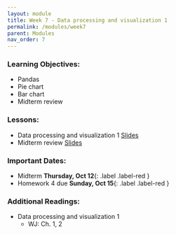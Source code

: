 ```yaml
---
layout: module
title: Week 7 - Data processing and visualization 1 
permalink: /modules/week7
parent: Modules
nav_order: 7
---
```


### Learning Objectives:
* Pandas
* Pie chart
* Bar chart
* Midterm review

### Lessons:
* Data processing and visualization 1 [Slides](https://xinchenyu.github.io/csc380-fall23/Slides/23f380_data_lecture1.pdf)
* Midterm review [Slides](https://xinchenyu.github.io/csc380-fall23/Slides/23f380_midterm_review.pdf)

### Important Dates:
* Midterm **Thursday, Oct 12**{: .label .label-red }
* Homework 4 due **Sunday, Oct 15**{: .label .label-red }

### Additional Readings:
* Data processing and visualization 1 
    * WJ: Ch. 1, 2


